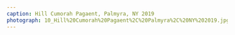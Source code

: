 ```yaml
---
caption: Hill Cumorah Pagaent, Palmyra, NY 2019
photograph: 10_Hill%20Cumorah%20Pagaent%2C%20Palmyra%2C%20NY%202019.jpg
---
```

